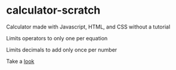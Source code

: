 # calculator-scratch
Calculator made with Javascript, HTML, and CSS without a tutorial

Limits operators to only one per equation

Limits decimals to add only once per number

Take a [look](https://odioman.github.io/calculator-scratch/)
